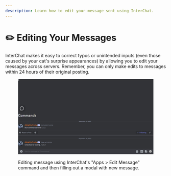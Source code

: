 ```yaml
---
description: Learn how to edit your message sent using InterChat.
---
```


# ✏️ Editing Your Messages

InterChat makes it easy to correct typos or unintended inputs (even those caused by your cat's surprise appearances) by allowing you to edit your messages across servers. Remember, you can only make edits to messages within 24 hours of their original posting.

<figure><img src="../images/MsgEdit.gif" alt=""><figcaption><p>Editing message using InterChat's "Apps > Edit Message" command and then filling out a modal with new message.</p></figcaption></figure>

